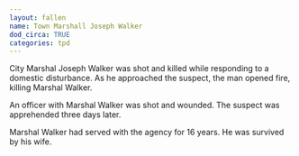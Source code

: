 ```yaml
---
layout: fallen
name: Town Marshall Joseph Walker
dod_circa: TRUE
categories: tpd
---
```


City Marshal Joseph Walker was shot and killed while responding to a domestic disturbance. As he approached the suspect, the man opened fire, killing Marshal Walker.

An officer with Marshal Walker was shot and wounded. The suspect was apprehended three days later.

Marshal Walker had served with the agency for 16 years. He was survived by his wife.
